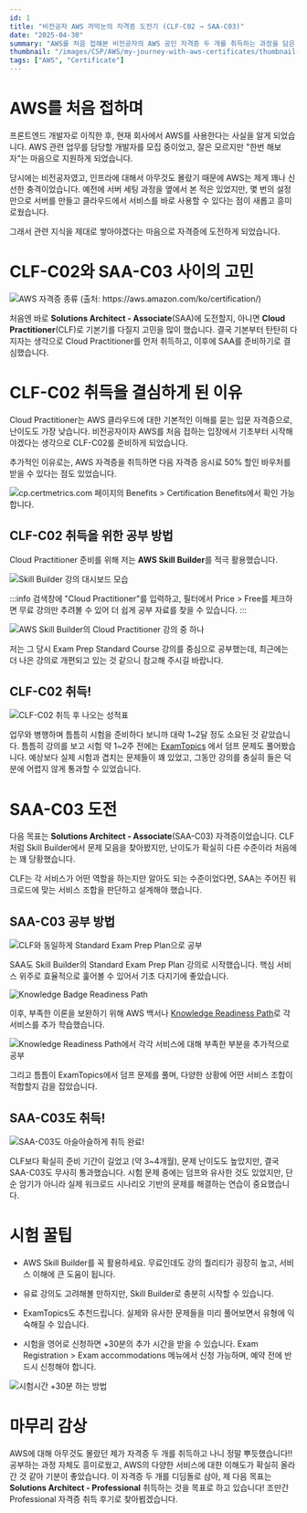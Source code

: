 ```yaml
---
id: 1
title: "비전공자 AWS 까막눈의 자격증 도전기 (CLF-C02 → SAA-C03)"
date: "2025-04-30"
summary: "AWS를 처음 접해본 비전공자의 AWS 공인 자격증 두 개를 취득하는 과정을 담은 포스트 입니다."
thumbnail: "/images/CSP/AWS/my-journey-with-aws-certificates/thumbnail-saa-certificate.png"
tags: ["AWS", "Certificate"]
---
```


# AWS를 처음 접하며

프론트엔드 개발자로 이직한 후, 현재 회사에서 AWS를 사용한다는 사실을 알게 되었습니다. AWS 관련 업무를 담당할 개발자를 모집 중이었고, 잘은 모르지만 "한번 해보자"는 마음으로 지원하게 되었습니다.

당시에는 비전공자였고, 인프라에 대해서 아무것도 몰랐기 때문에 AWS는 제게 꽤나 신선한 충격이었습니다. 예전에 서버 세팅 과정을 옆에서 본 적은 있었지만, 몇 번의 설정만으로 서버를 만들고 클라우드에서 서비스를 바로 사용할 수 있다는 점이 새롭고 흥미로웠습니다.

그래서 관련 지식을 제대로 쌓아야겠다는 마음으로 자격증에 도전하게 되었습니다.

# CLF-C02와 SAA-C03 사이의 고민

![AWS 자격증 종류 (출처: https://aws.amazon.com/ko/certification/)](/images/CSP/AWS/my-journey-with-aws-certificates/b6df0870-623e-4a7d-bf54-a71682926f15-certificate-types.png)

처음엔 바로 **Solutions Architect - Associate**(SAA)에 도전할지, 아니면 **Cloud Practitioner**(CLF)로 기본기를 다질지 고민을 많이 했습니다. 결국 기본부터 탄탄히 다지자는 생각으로 Cloud Practitioner를 먼저 취득하고, 이후에 SAA를 준비하기로 결심했습니다.

# CLF-C02 취득을 결심하게 된 이유

Cloud Practitioner는 AWS 클라우드에 대한 기본적인 이해를 묻는 입문 자격증으로, 난이도도 가장 낮습니다. 비전공자이자 AWS를 처음 접하는 입장에서 기초부터 시작해야겠다는 생각으로 CLF-C02를 준비하게 되었습니다.

추가적인 이유로는, AWS 자격증을 취득하면 다음 자격증 응시료 50% 할인 바우처를 받을 수 있다는 점도 있었습니다.

![cp.certmetrics.com 페이지의 Benefits > Certification Benefits에서 확인 가능합니다.](/images/CSP/AWS/my-journey-with-aws-certificates/56a74e22-97d8-4ded-9e30-1fcc3c9846f7-SCR-20250430-lqql.png)

## CLF-C02 취득을 위한 공부 방법

Cloud Practitioner 준비를 위해 저는 **AWS Skill Builder**를 적극 활용했습니다.

![Skill Builder 강의 대시보드 모습](/images/CSP/AWS/my-journey-with-aws-certificates/2b16e803-7ffd-46b3-8332-05ba24e7eca0-SCR-20250430-luze.png)

:::info
검색창에 "Cloud Practitioner"를 입력하고, 필터에서 Price > Free를 체크하면 무료 강의만 추려볼 수 있어 더 쉽게 공부 자료를 찾을 수 있습니다.
:::

![AWS Skill Builder의 Cloud Practitioner 강의 중 하나](/images/CSP/AWS/my-journey-with-aws-certificates/813bead4-08db-4c45-9577-de53f1c15c16-SCR-20250430-lufu.png)

저는 그 당시 Exam Prep Standard Course 강의를 중심으로 공부했는데, 최근에는 더 나은 강의로 개편되고 있는 것 같으니 참고해 주시길 바랍니다.

## CLF-C02 취득!

![CLF-C02 취득 후 나오는 성적표](/images/CSP/AWS/my-journey-with-aws-certificates/2fec815a-6bae-4a80-910a-2f469bf00205-clf-certificate.png)

업무와 병행하며 틈틈히 시험을 준비하다 보니까 대략 1~2달 정도 소요된 것 같았습니다. 틈틈히 강의를 보고 시험 약 1~2주 전에는 [ExamTopics](https://www.examtopics.com/) 에서 덤프 문제도 풀어봤습니다. 예상보다 실제 시험과 겹치는 문제들이 꽤 있었고, 그동안 강의를 충실히 들은 덕분에 어렵지 않게 통과할 수 있었습니다.

# SAA-C03 도전

다음 목표는 **Solutions Architect - Associate**(SAA-C03) 자격증이었습니다. CLF처럼 Skill Builder에서 문제 모음을 찾아봤지만, 난이도가 확실히 다른 수준이라 처음에는 꽤 당황했습니다.

CLF는 각 서비스가 어떤 역할을 하는지만 알아도 되는 수준이었다면, SAA는 주어진 워크로드에 맞는 서비스 조합을 판단하고 설계해야 했습니다.

## SAA-C03 공부 방법

![CLF와 동일하게 Standard Exam Prep Plan으로 공부](/images/CSP/AWS/my-journey-with-aws-certificates/84daa049-91d3-44ac-b94e-9c5896091497-SCR-20250430-mfyc.png)

SAA도 Skill Builder의 Standard Exam Prep Plan 강의로 시작했습니다. 핵심 서비스 위주로 효율적으로 훑어볼 수 있어서 기초 다지기에 좋았습니다.

![Knowledge Badge Readiness Path](/images/CSP/AWS/my-journey-with-aws-certificates/0cfcc241-029d-49ba-975e-a4a00f5aed8b-SCR-20250430-mhcj.png)

이후, 부족한 이론을 보완하기 위해 AWS 백서나 [Knowledge Readiness Path](https://explore.skillbuilder.aws/learn/learning-plans/1044/plan)로 각 서비스를 추가 학습했습니다.

![Knowledge Readiness Path에서 각각 서비스에 대해 부족한 부분을 추가적으로 공부](/images/CSP/AWS/my-journey-with-aws-certificates/b6e054a3-9136-425f-b7b5-7a63062424ca-SCR-20250430-mhwg.png)

그리고 틈틈이 ExamTopics에서 덤프 문제를 풀며, 다양한 상황에 어떤 서비스 조합이 적합할지 감을 잡았습니다.

## SAA-C03도 취득!

![SAA-C03도 아슬아슬하게 취득 완료!](/images/CSP/AWS/my-journey-with-aws-certificates/db776299-b342-44ff-a1aa-9bcdb41df1ae-saa-certificate.png)

CLF보다 확실히 준비 기간이 길었고 (약 3~4개월), 문제 난이도도 높았지만, 결국 SAA-C03도 무사히 통과했습니다. 시험 문제 중에는 덤프와 유사한 것도 있었지만, 단순 암기가 아니라 실제 워크로드 시나리오 기반의 문제를 해결하는 연습이 중요했습니다.

# 시험 꿀팁

- AWS Skill Builder를 꼭 활용하세요. 무료인데도 강의 퀄리티가 굉장히 높고, 서비스 이해에 큰 도움이 됩니다.

- 유료 강의도 고려해볼 만하지만, Skill Builder로 충분히 시작할 수 있습니다.

- ExamTopics도 추천드립니다. 실제와 유사한 문제들을 미리 풀어보면서 유형에 익숙해질 수 있습니다.

- 시험을 영어로 신청하면 +30분의 추가 시간을 받을 수 있습니다. Exam Registration > Exam accommodations 메뉴에서 신청 가능하며, 예약 전에 반드시 신청해야 합니다.

![시험시간 +30분 하는 방법](/images/CSP/AWS/my-journey-with-aws-certificates/fc092025-49fe-4fdf-9992-460fbcfe3f50-SCR-20250430-mljf.png)

# 마무리 감상

AWS에 대해 아무것도 몰랐던 제가 자격증 두 개를 취득하고 나니 정말 뿌듯했습니다!! 공부하는 과정 자체도 흥미로웠고, AWS의 다양한 서비스에 대한 이해도가 확실히 올라간 것 같아 기분이 좋았습니다. 이 자격증 두 개를 디딤돌로 삼아, 제 다음 목표는 **Solutions Architect - Professional** 취득하는 것을 목표로 하고 있습니다! 조만간 Professional 자격증 취득 후기로 찾아뵙겠습니다.

